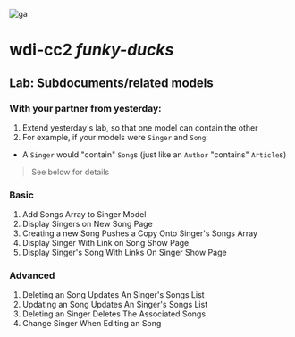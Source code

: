 ![ga](https://camo.githubusercontent.com/6ca75e52ba7cf640161aefd5355a4fbfff7d5f18/687474703a2f2f6d6f62626f6f6b2e67656e6572616c617373656d622e6c792f67615f636f672e706e67)

# wdi-cc2 _funky-ducks_

## Lab: Subdocuments/related models

### With your partner from yesterday:

1. Extend yesterday's lab, so that one model can contain the other
1. For example, if your models were `Singer` and `Song`: 
  * A `Singer` would "contain" `Song`s (just like an `Author` "contains" `Article`s)

>See below for details


### Basic

1. Add Songs Array to Singer Model
1. Display Singers on New Song Page
1. Creating a new Song Pushes a Copy Onto Singer's Songs Array
1. Display Singer With Link on Song Show Page
1. Display Singer's Song With Links On Singer Show Page

### Advanced

1. Deleting an Song Updates An Singer's Songs List
1. Updating an Song Updates An Singer's Songs List
1. Deleting an Singer Deletes The Associated Songs
1. Change Singer When Editing an Song
